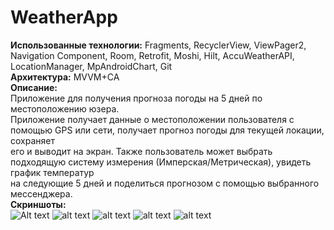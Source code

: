 # WeatherApp  
**Использованные технологии:** Fragments, RecyclerView, ViewPager2, Navigation Component, Room, Retrofit, Moshi, Hilt, AccuWeatherAPI, LocationManager, MpAndroidChart, Git  
**Архитектура:** MVVM+CA  
**Описание:**  
Приложение для получения прогноза погоды на 5 дней по местоположению юзера.  
Приложение получает данные о местоположении пользователя с помощью GPS или сети, получает прогноз погоды для текущей локации, сохраняет  
его и выводит на экран. Также пользователь может выбрать подходящую систему измерения (Имперская/Метрическая), увидеть график температур  
на следующие 5 дней и поделиться прогнозом с помощью выбранного мессенджера.  
**Скриншоты:**    
![Alt text](https://github.com/markvtailor/WeatherApp/blob/master/1?raw=false)
![alt text](https://github.com/markvtailor/WeatherApp/blob/master/2?raw=true)
![alt text](https://github.com/markvtailor/WeatherApp/blob/master/3?raw=true)
![alt text](https://github.com/markvtailor/WeatherApp/blob/master/4?raw=false)
![alt text](https://github.com/markvtailor/WeatherApp/blob/master/5?raw=true)


